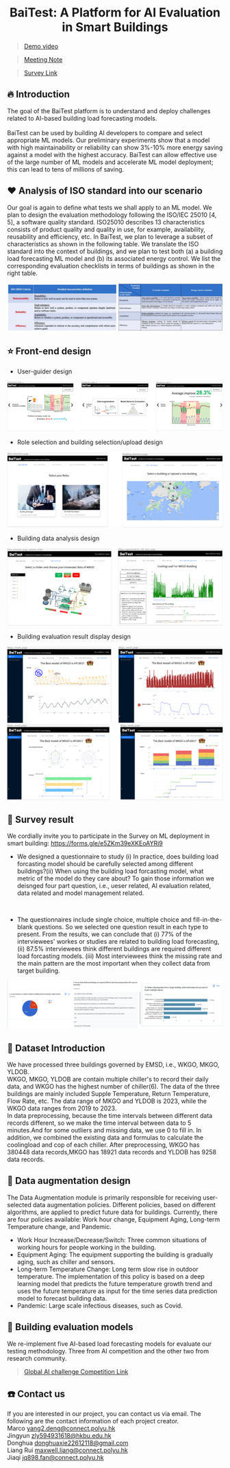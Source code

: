 <div align="center">
<h1>
<b>
BaiTest: A Platform for AI Evaluation in Smart Buildings
</b>
</h1>
</div>

> [Demo video](https://youtu.be/U8PfB93wCx0)

> [Meeting Note](https://docs.google.com/document/d/1PPSkh5ZNaXh1GiIWawdBqzbC4-HKz2NTu9-rDip23mg/edit )

> [Survey Link](https://forms.gle/e5ZKm39eXKEoAYRi9)

## :fire: Introduction
The goal of the BaiTest platform is to understand and deploy challenges related to AI-based building load forecasting models.
<br>
<br>
BaiTest can be used by building AI developers to compare
and select appropriate ML models. Our preliminary experiments show that a model with
high maintainability or reliability can show 3%-10% more energy saving against a model
with the highest accuracy. BaiTest can allow effective use of the large number of ML
models and accelerate ML model deployment; this can lead to tens of millions of saving.

## :heart: Analysis of ISO standard into our scenario
  Our goal is again to define what tests we shall apply to an ML model. We plan to design the evaluation methodology following the ISO/IEC 25010 [4, 5], a software quality standard. ISO25010 describes 13 characteristics consists of product quality and quality in use, for example, availability, reusability and efficiency, etc. In BaiTest, we plan to leverage a subset of characteristics as shown in the following table.
  We translate the ISO standard into the context of buildings, and we plan to test both (a) a building load forecasting ML model and (b) its associated energy control. We list the corresponding evaluation checklists in terms of buildings as shown in the right table.

<div align="center">
  <img src="images/Iso.png">
</div>

## :star: Front-end design
* User-guider design
  
<div align="center">
  <img src="images/User_guide.png">
</div>

* Role selection and building selection/upload design
  
<div align="center">
  <img src="images/Role_building_selection.png">
</div>

* Building data analysis design
  
<div align="center">
  <img src="images/Analyse.png">
</div>

* Building evaluation result display design
  
<div align="center">
  <img src="images/Result1.png">
  <img src="images/Result2.png">
</div>

## :eyes: Survey result
 We cordially invite you to participate in the Survey on ML deployment in smart building:  https://forms.gle/e5ZKm39eXKEoAYRi9
* We designed a questionnaire to study (i) In practice, does building load forcasting model should be carefully selected among different buildings?(ii) When using the building load forcasting model, what metric of the model do they care about? To gain those information we deisnged four part question, i.e., ueser related, AI evaluation related, data related and model management related.
<br>

* The questionnaires include single choice, multiple choice and fill-in-the-blank questions. So we selected one question result in each type to present. From the results, we can conclude that (i) 77% of the interviewees' workes or studies are related to building load forecasting, (ii) 87.5% interviewees think  different buildings are required different load forcasting models. (iii) Most interviewees think the missing rate and the main pattern are the most important when they collect data from target building.
<div align="center">
  <img src="images/Survey_result.png">
</div>

## :office: Dataset Introduction
We have processed three buildings governed by EMSD, i.e., WKGO, MKGO, YLDOB.
<br>
WKGO, MKGO, YLDOB are contain multiple chiller's to record their daily data, and WKGO has the highest number of chiller(6). The data of the three buildings are mainly included Supple Temperature, Return Temperature, Flow Rate, etc. The data range of MKGO and YLDOB is  2023, while the WKGO data ranges from 2019 to 2023.
<br>
In data preprocessing, because the time intervals between different data records different, so we make the time interval between data to 5 minutes.And for some outliers and missing data, we use 0 to fill in. In addition, we combined the existing data and formulas to calculate the coolingload and cop of each chiller. After preprocessing, WKGO has 380448 data records,MKGO has 18921 data records and YLDOB has 9258 data records.


## :muscle: Data augmentation design
The Data Augmentation module is primarily responsible for receiving user-selected data augmentation policies. Different policies, based on different algorithms, are applied to predict future data for buildings. Currently, there are four policies available: Work hour change, Equipment Aging, Long-term Temperature change, and Pandemic.
* Work Hour Increase/Decrease/Switch: Three common situations of working hours for people working in the building.
* Equipment Aging: The equipment supporting the building is gradually aging, such as chiller and sensors. 
*	Long-term Temperature Change: Long term slow rise in outdoor temperature. The implementation of this policy is based on a deep learning model that predicts the future temperature growth trend and uses the future temperature as input for the time series data prediction model to forecast building data.
*	Pandemic: Large scale infectious diseases, such as Covid.


## :orange_book: Building evaluation models
We re-implement five AI-based load forecasting models for evaluate our testing methodology. Three from AI competition and the other two from research community.
> [Global AI challenge Competition Link](https://www.globalaichallenge.com/en/competition/)

## :phone: Contact us
If you are interested in our project, you can contact us via email. The following are the contact information of each project creator.
<br> Marco yang2.deng@connect.polyu.hk
<br> Jingyun zly594931618@hkbu.edu.hk
<br> Donghua donghuaxie22612118@gmail.com
<br> Liang Rui maxwell.liang@connect.polyu.hk
<br> Jiaqi	jq898.fan@connect.polyu.hk
